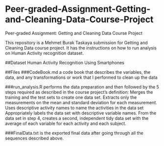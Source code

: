 # Peer-graded-Assignment-Getting-and-Cleaning-Data-Course-Project
Peer-graded Assignment: Getting and Cleaning Data Course Project

This repository is a Mehmet Burak Taskaya submission for Getting and Cleaning Data course project. It has the instructions on how to run analysis on Human Activity recognition dataset.

##Dataset
  Human Activity Recognition Using Smartphones

##Files
  ###CodeBook.md a code book that describes the variables, the data, and any transformations or work that I performed to clean up the data

  ###run_analysis.R performs the data preparation and then followed by the 5 steps required as described in the course project’s definition:
      Merges the training and the test sets to create one data set.
      Extracts only the measurements on the mean and standard deviation for each measurement.
      Uses descriptive activity names to name the activities in the data set
      Appropriately labels the data set with descriptive variable names.
      From the data set in step 4, creates a second, independent tidy data set with the average of each variable for each activity and each subject.

  ###FinalData.txt is the exported final data after going through all the sequences described above.
